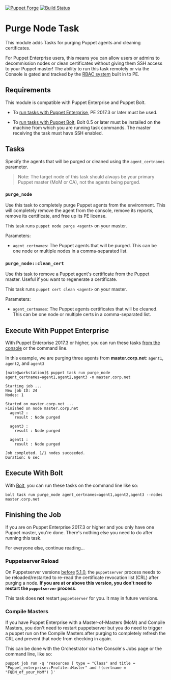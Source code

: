 [![Puppet Forge](https://img.shields.io/puppetforge/v/nate/purge_node.svg)](https://forge.puppetlabs.com/nate/purge_node)
[![Build Status](https://travis-ci.org/natemccurdy/puppet-purge_node.svg?branch=master)](https://travis-ci.org/natemccurdy/puppet-purge_node)

# Purge Node Task

This module adds Tasks for purging Puppet agents and cleaning certificates.

For Puppet Enterprise users, this means you can allow users or admins to decommission nodes or clean certificates without giving them SSH access to your Puppet master! The ability to run this task remotely or via the Console is gated and tracked by the [RBAC system](https://puppet.com/docs/pe/2017.3/rbac/managing_access.html) built in to PE.

## Requirements

This module is compatible with Puppet Enterprise and Puppet Bolt.

* To [run tasks with Puppet Enterprise](https://puppet.com/docs/pe/2017.3/orchestrator/running_tasks.html), PE 2017.3 or later must be used.

* To [run tasks with Puppet Bolt](https://puppet.com/docs/bolt/0.x/running_tasks_and_plans_with_bolt.html), Bolt 0.5 or later must be installed on the machine from which you are running task commands. The master receiving the task must have SSH enabled.

## Tasks

Specify the agents that will be purged or cleaned using the `agent_certnames` parameter.

> Note: The target node of this task should always be your primary Puppet master (MoM or CA), not the agents being purged.

### `purge_node`

Use this task to completely purge Puppet agents from the environment. This will completely remove the agent from the console, remove its reports, remove its certificate, and free up its PE license.

This task runs `puppet node purge <agent>` on your master.

Parameters:

* `agent_certnames`: The Puppet agents that will be purged. This can be one node or multiple nodes in a comma-separated list.

### `purge_node::clean_cert`

Use this task to remove a Puppet agent's certificate from the Puppet master. Useful if you want to regenerate a certificate.

This task runs `puppet cert clean <agent>` on your master.

Parameters:

* `agent_certnames`: The Puppet agents certificates that will be cleaned. This can be one node or multiple certs in a comma-separated list.

## Execute With Puppet Enterprise

With Puppet Enterprise 2017.3 or higher, you can run these tasks [from the console](https://puppet.com/docs/pe/2017.3/orchestrator/running_tasks_in_the_console.html) or the command line.

In this example, we are purging three agents from **master.corp.net**: `agent1`, `agent2`, and `agent3`

```shell
[nate@workstation]$ puppet task run purge_node agent_certnames=agent1,agent2,agent3 -n master.corp.net

Starting job ...
New job ID: 24
Nodes: 1

Started on master.corp.net ...
Finished on node master.corp.net
  agent2 :
    result : Node purged

  agent3 :
    result : Node purged

  agent1 :
    result : Node purged

Job completed. 1/1 nodes succeeded.
Duration: 6 sec
```

## Execute With Bolt

With [Bolt](https://puppet.com/docs/bolt/0.x/running_tasks_and_plans_with_bolt.html), you can run these tasks on the command line like so:

```shell
bolt task run purge_node agent_certnames=agent1,agent2,agent3 --nodes master.corp.net
```

## Finishing the Job

If you are on Puppet Enterprise 2017.3 or higher and you only have one Puppet master, you're done. There's nothing else you need to do after running this task.

For everyone else, continue reading...

### Puppetserver Reload

On Puppetserver versions [before](https://puppet.com/docs/puppetserver/5.1/release_notes.html#new-feature-automatic-crl-refresh-on-certificate-revocation) [5.1.0](https://tickets.puppetlabs.com/browse/SERVER-1933), the `puppetserver` process needs to be reloaded/restarted to re-read the certificate revocation list (CRL) after purging a node. **If you are at or above this version, you don't need to restart the `puppetserver` process**.

This task does **not** restart `puppetserver` for you. It may in future versions.

### Compile Masters

If you have Puppet Enterprise with a Master-of-Masters (MoM) and Compile Masters, you don't need to restart puppetserver but you do need to trigger a puppet run on the Compile Masters after purging to completely refresh the CRL and prevent that node from checking in again.

This can be done with the Orchestrator via the Console's Jobs page or the command line, like so:

```shell
puppet job run -q 'resources { type = "Class" and title = "Puppet_enterprise::Profile::Master" and !(certname = "FQDN_of_your_MoM") }'
```

